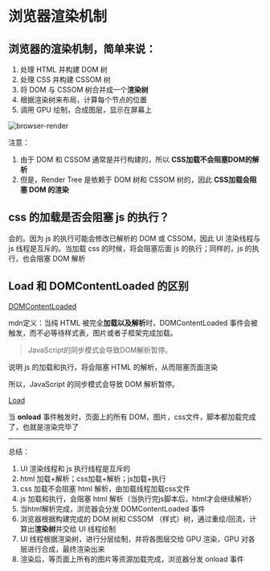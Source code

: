 # 浏览器渲染机制

## 浏览器的渲染机制，简单来说：
1. 处理 HTML 并构建 DOM 树
2. 处理 CSS 并构建 CSSOM 树
3. 将 DOM 与 CSSOM 树合并成一个**渲染树**
4. 根据渲染树来布局，计算每个节点的位置
5. 调用 GPU 绘制，合成图层，显示在屏幕上

![browser-render](http://qe2rvj5uq.bkt.clouddn.com/browser-render.png)

注意：
1. 由于 DOM 和 CSSOM 通常是并行构建的，所以 **CSS加载不会阻塞DOM的解析**
2. 但是，Render Tree 是依赖于 DOM 树和 CSSOM 树的，因此 **CSS加载会阻塞 DOM 的渲染**


## css 的加载是否会阻塞 js 的执行？

会的。因为 js 的执行可能会修改已解析的 DOM 或 CSSOM，因此 UI 渲染线程与 js 线程是互斥的。当加载 css 的时候，将会阻塞后面 js 的执行；同样的，js 的执行，也会阻塞 DOM 解析

## Load 和 DOMContentLoaded 的区别

[DOMContentLoaded](https://developer.mozilla.org/zh-CN/docs/Web/API/Document/DOMContentLoaded_event)

mdn定义：当纯 HTML 被完全**加载以及解析**时，DOMContentLoaded 事件会被触发，而不必等待样式表，图片或者子框架完成加载。

> JavaScript的同步模式会导致DOM解析暂停。

说明 js 的加载和执行，将会阻塞 HTML 的解析，从而阻塞页面渲染

所以，JavaScript 的同步模式会导致 DOM 解析暂停。

[Load](https://developer.mozilla.org/zh-CN/docs/Web/API/GlobalEventHandlers/onload)

当 **onload** 事件触发时，页面上的所有 DOM，图片，css文件，脚本都加载完成了，也就是渲染完毕了

---

总结：
1. UI 渲染线程和 js 执行线程是互斥的
2. html 加载+解析；css加载+解析；js加载+执行
3. css 加载不会阻塞 html 解析，由加载线程加载css文件
4. js 加载和执行，会阻塞 html 解析（当执行完js脚本后，html才会继续解析）
5. 当html解析完成，浏览器会分发 DOMContentLoaded 事件
7. 浏览器根据构建完成的 DOM 树和 CSSOM （样式）树，通过重绘/回流，计算出**渲染树**并交给 UI 线程绘制
8. UI 线程根据渲染树，进行分层绘制，并将各图层交给 GPU 渲染，GPU 对各层进行合成，最终渲染出来
9. 渲染后，等页面上所有的图片等资源加载完成，浏览器分发 onload 事件
